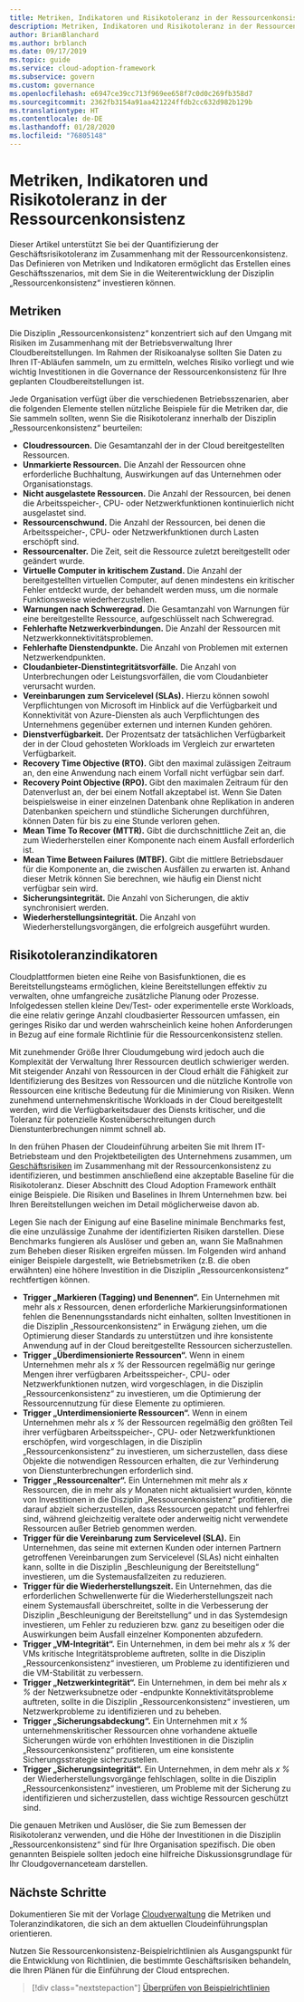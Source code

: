 ```yaml
---
title: Metriken, Indikatoren und Risikotoleranz in der Ressourcenkonsistenz
description: Metriken, Indikatoren und Risikotoleranz in der Ressourcenkonsistenz
author: BrianBlanchard
ms.author: brblanch
ms.date: 09/17/2019
ms.topic: guide
ms.service: cloud-adoption-framework
ms.subservice: govern
ms.custom: governance
ms.openlocfilehash: e6947ce39cc713f969ee658f7c0d0c269fb358d7
ms.sourcegitcommit: 2362fb3154a91aa421224ffdb2cc632d982b129b
ms.translationtype: HT
ms.contentlocale: de-DE
ms.lasthandoff: 01/28/2020
ms.locfileid: "76805148"
---
```

# <a name="resource-consistency-metrics-indicators-and-risk-tolerance"></a>Metriken, Indikatoren und Risikotoleranz in der Ressourcenkonsistenz

Dieser Artikel unterstützt Sie bei der Quantifizierung der Geschäftsrisikotoleranz im Zusammenhang mit der Ressourcenkonsistenz. Das Definieren von Metriken und Indikatoren ermöglicht das Erstellen eines Geschäftsszenarios, mit dem Sie in die Weiterentwicklung der Disziplin „Ressourcenkonsistenz“ investieren können.

## <a name="metrics"></a>Metriken

Die Disziplin „Ressourcenkonsistenz“ konzentriert sich auf den Umgang mit Risiken im Zusammenhang mit der Betriebsverwaltung Ihrer Cloudbereitstellungen. Im Rahmen der Risikoanalyse sollten Sie Daten zu Ihren IT-Abläufen sammeln, um zu ermitteln, welches Risiko vorliegt und wie wichtig Investitionen in die Governance der Ressourcenkonsistenz für Ihre geplanten Cloudbereitstellungen ist.

Jede Organisation verfügt über die verschiedenen Betriebsszenarien, aber die folgenden Elemente stellen nützliche Beispiele für die Metriken dar, die Sie sammeln sollten, wenn Sie die Risikotoleranz innerhalb der Disziplin „Ressourcenkonsistenz“ beurteilen:

- **Cloudressourcen.** Die Gesamtanzahl der in der Cloud bereitgestellten Ressourcen.
- **Unmarkierte Ressourcen.** Die Anzahl der Ressourcen ohne erforderliche Buchhaltung, Auswirkungen auf das Unternehmen oder Organisationstags.
- **Nicht ausgelastete Ressourcen.** Die Anzahl der Ressourcen, bei denen die Arbeitsspeicher-, CPU- oder Netzwerkfunktionen kontinuierlich nicht ausgelastet sind.
- **Ressourcenschwund.** Die Anzahl der Ressourcen, bei denen die Arbeitsspeicher-, CPU- oder Netzwerkfunktionen durch Lasten erschöpft sind.
- **Ressourcenalter.** Die Zeit, seit die Ressource zuletzt bereitgestellt oder geändert wurde.
- **Virtuelle Computer in kritischem Zustand.** Die Anzahl der bereitgestellten virtuellen Computer, auf denen mindestens ein kritischer Fehler entdeckt wurde, der behandelt werden muss, um die normale Funktionsweise wiederherzustellen.
- **Warnungen nach Schweregrad.** Die Gesamtanzahl von Warnungen für eine bereitgestellte Ressource, aufgeschlüsselt nach Schweregrad.
- **Fehlerhafte Netzwerkverbindungen.** Die Anzahl der Ressourcen mit Netzwerkkonnektivitätsproblemen.
- **Fehlerhafte Dienstendpunkte.** Die Anzahl von Problemen mit externen Netzwerkendpunkten.
- **Cloudanbieter-Dienstintegritätsvorfälle.** Die Anzahl von Unterbrechungen oder Leistungsvorfällen, die vom Cloudanbieter verursacht wurden.
- **Vereinbarungen zum Servicelevel (SLAs).** Hierzu können sowohl Verpflichtungen von Microsoft im Hinblick auf die Verfügbarkeit und Konnektivität von Azure-Diensten als auch Verpflichtungen des Unternehmens gegenüber externen und internen Kunden gehören.
- **Dienstverfügbarkeit.** Der Prozentsatz der tatsächlichen Verfügbarkeit der in der Cloud gehosteten Workloads im Vergleich zur erwarteten Verfügbarkeit.
- **Recovery Time Objective (RTO).** Gibt den maximal zulässigen Zeitraum an, den eine Anwendung nach einem Vorfall nicht verfügbar sein darf.
- **Recovery Point Objective (RPO).** Gibt den maximalen Zeitraum für den Datenverlust an, der bei einem Notfall akzeptabel ist. Wenn Sie Daten beispielsweise in einer einzelnen Datenbank ohne Replikation in anderen Datenbanken speichern und stündliche Sicherungen durchführen, können Daten für bis zu eine Stunde verloren gehen.
- **Mean Time To Recover (MTTR).** Gibt die durchschnittliche Zeit an, die zum Wiederherstellen einer Komponente nach einem Ausfall erforderlich ist.
- **Mean Time Between Failures (MTBF).** Gibt die mittlere Betriebsdauer für die Komponente an, die zwischen Ausfällen zu erwarten ist. Anhand dieser Metrik können Sie berechnen, wie häufig ein Dienst nicht verfügbar sein wird.
- **Sicherungsintegrität.** Die Anzahl von Sicherungen, die aktiv synchronisiert werden.
- **Wiederherstellungsintegrität.** Die Anzahl von Wiederherstellungsvorgängen, die erfolgreich ausgeführt wurden.

## <a name="risk-tolerance-indicators"></a>Risikotoleranzindikatoren

Cloudplattformen bieten eine Reihe von Basisfunktionen, die es Bereitstellungsteams ermöglichen, kleine Bereitstellungen effektiv zu verwalten, ohne umfangreiche zusätzliche Planung oder Prozesse. Infolgedessen stellen kleine Dev/Test- oder experimentelle erste Workloads, die eine relativ geringe Anzahl cloudbasierter Ressourcen umfassen, ein geringes Risiko dar und werden wahrscheinlich keine hohen Anforderungen in Bezug auf eine formale Richtlinie für die Ressourcenkonsistenz stellen.

Mit zunehmender Größe Ihrer Cloudumgebung wird jedoch auch die Komplexität der Verwaltung Ihrer Ressourcen deutlich schwieriger werden. Mit steigender Anzahl von Ressourcen in der Cloud erhält die Fähigkeit zur Identifizierung des Besitzes von Ressourcen und die nützliche Kontrolle von Ressourcen eine kritische Bedeutung für die Minimierung von Risiken. Wenn zunehmend unternehmenskritische Workloads in der Cloud bereitgestellt werden, wird die Verfügbarkeitsdauer des Diensts kritischer, und die Toleranz für potenzielle Kostenüberschreitungen durch Dienstunterbrechungen nimmt schnell ab.

In den frühen Phasen der Cloudeinführung arbeiten Sie mit Ihrem IT-Betriebsteam und den Projektbeteiligten des Unternehmens zusammen, um [Geschäftsrisiken](./business-risks.md) im Zusammenhang mit der Ressourcenkonsistenz zu identifizieren, und bestimmen anschließend eine akzeptable Baseline für die Risikotoleranz. Dieser Abschnitt des Cloud Adoption Framework enthält einige Beispiele. Die Risiken und Baselines in Ihrem Unternehmen bzw. bei Ihren Bereitstellungen weichen im Detail möglicherweise davon ab.

Legen Sie nach der Einigung auf eine Baseline minimale Benchmarks fest, die eine unzulässige Zunahme der identifizierten Risiken darstellen. Diese Benchmarks fungieren als Auslöser und geben an, wann Sie Maßnahmen zum Beheben dieser Risiken ergreifen müssen. Im Folgenden wird anhand einiger Beispiele dargestellt, wie Betriebsmetriken (z.B. die oben erwähnten) eine höhere Investition in die Disziplin „Ressourcenkonsistenz“ rechtfertigen können.

- **Trigger „Markieren (Tagging) und Benennen“.** Ein Unternehmen mit mehr als _x_ Ressourcen, denen erforderliche Markierungsinformationen fehlen die Benennungsstandards nicht einhalten, sollten Investitionen in die Disziplin „Ressourcenkonsistenz“ in Erwägung ziehen, um die Optimierung dieser Standards zu unterstützen und ihre konsistente Anwendung auf in der Cloud bereitgestellte Ressourcen sicherzustellen.
- **Trigger „Überdimensionierte Ressourcen“.** Wenn in einem Unternehmen mehr als _x %_ der Ressourcen regelmäßig nur geringe Mengen ihrer verfügbaren Arbeitsspeicher-, CPU- oder Netzwerkfunktionen nutzen, wird vorgeschlagen, in die Disziplin „Ressourcenkonsistenz“ zu investieren, um die Optimierung der Ressourcennutzung für diese Elemente zu optimieren.
- **Trigger „Unterdimensionierte Ressourcen“.** Wenn in einem Unternehmen mehr als _x %_ der Ressourcen regelmäßig den größten Teil ihrer verfügbaren Arbeitsspeicher-, CPU- oder Netzwerkfunktionen erschöpfen, wird vorgeschlagen, in die Disziplin „Ressourcenkonsistenz“ zu investieren, um sicherzustellen, dass diese Objekte die notwendigen Ressourcen erhalten, die zur Verhinderung von Dienstunterbrechungen erforderlich sind.
- **Trigger „Ressourcenalter“.** Ein Unternehmen mit mehr als _x_ Ressourcen, die in mehr als _y_ Monaten nicht aktualisiert wurden, könnte von Investitionen in die Disziplin „Ressourcenkonsistenz“ profitieren, die darauf abzielt sicherzustellen, dass Ressourcen gepatcht und fehlerfrei sind, während gleichzeitig veraltete oder anderweitig nicht verwendete Ressourcen außer Betrieb genommen werden.
- **Trigger für die Vereinbarung zum Servicelevel (SLA).** Ein Unternehmen, das seine mit externen Kunden oder internen Partnern getroffenen Vereinbarungen zum Servicelevel (SLAs) nicht einhalten kann, sollte in die Disziplin „Beschleunigung der Bereitstellung“ investieren, um die Systemausfallzeiten zu reduzieren.
- **Trigger für die Wiederherstellungszeit.** Ein Unternehmen, das die erforderlichen Schwellenwerte für die Wiederherstellungszeit nach einem Systemausfall überschreitet, sollte in die Verbesserung der Disziplin „Beschleunigung der Bereitstellung“ und in das Systemdesign investieren, um Fehler zu reduzieren bzw. ganz zu beseitigen oder die Auswirkungen beim Ausfall einzelner Komponenten abzufedern.
- **Trigger „VM-Integrität“.** Ein Unternehmen, in dem bei mehr als _x %_ der VMs kritische Integritätsprobleme auftreten, sollte in die Disziplin „Ressourcenkonsistenz“ investieren, um Probleme zu identifizieren und die VM-Stabilität zu verbessern.
- **Trigger „Netzwerkintegrität“.** Ein Unternehmen, in dem bei mehr als _x %_ der Netzwerksubnetze oder -endpunkte Konnektivitätsprobleme auftreten, sollte in die Disziplin „Ressourcenkonsistenz“ investieren, um Netzwerkprobleme zu identifizieren und zu beheben.
- **Trigger „Sicherungsabdeckung“.** Ein Unternehmen mit _x %_ unternehmenskritischer Ressourcen ohne vorhandene aktuelle Sicherungen würde von erhöhten Investitionen in die Disziplin „Ressourcenkonsistenz“ profitieren, um eine konsistente Sicherungsstrategie sicherzustellen.
- **Trigger „Sicherungsintegrität“.** Ein Unternehmen, in dem mehr als _x %_ der Wiederherstellungsvorgänge fehlschlagen, sollte in die Disziplin „Ressourcenkonsistenz“ investieren, um Probleme mit der Sicherung zu identifizieren und sicherzustellen, dass wichtige Ressourcen geschützt sind.

Die genauen Metriken und Auslöser, die Sie zum Bemessen der Risikotoleranz verwenden, und die Höhe der Investitionen in die Disziplin „Ressourcenkonsistenz“ sind für Ihre Organisation spezifisch. Die oben genannten Beispiele sollten jedoch eine hilfreiche Diskussionsgrundlage für Ihr Cloudgovernanceteam darstellen.

## <a name="next-steps"></a>Nächste Schritte

Dokumentieren Sie mit der Vorlage [Cloudverwaltung](./template.md) die Metriken und Toleranzindikatoren, die sich an dem aktuellen Cloudeinführungsplan orientieren.

Nutzen Sie Ressourcenkonsistenz-Beispielrichtlinien als Ausgangspunkt für die Entwicklung von Richtlinien, die bestimmte Geschäftsrisiken behandeln, die Ihren Plänen für die Einführung der Cloud entsprechen.

> [!div class="nextstepaction"]
> [Überprüfen von Beispielrichtlinien](./policy-statements.md)
